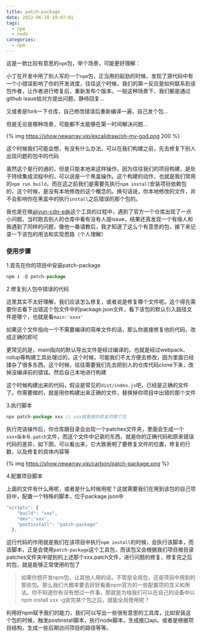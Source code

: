 ```yaml
---
title: patch-package
date: 2022-06-18 19:07:01
tags:
  - npm
  - node
categories:
  - npm
---
```




这是一款比较有意思的`npm`包，举个场景，可能更好理解：

小丁在开发中用了别人写的一个`npm`包，正当用的起劲的时候，发现了源代码中有一个小错误影响了你的开发进度，往往这个时候，我们的第一反应是如何联系到该包作者，让作者进行修复后，重新发布个版本。一般这种场景下，我们都是通过github issue给对方提出问题，静待回复...

又或者是fork一下仓库，自己修改错误后重新编译一遍，自己发个包...

但是无论是哪种场景，可能都不太能够在第一时间解决问题...

{% img https://show.newarray.vip/excalidraw/oh-my-god.png 200 %}

这个时候我们可能会想，有没有什么办法，可以在我们构建之前，先去修复下别人出现问题的包中的代码

虽然这个是行的通的，但是只能本地来这样操作。因为往往我们的项目构建，是处于持续集成流程中的，可以说是一个黑盒操作。这个构建的动作，也就是我们常用的`npm run build`，而在这之前我们是需要先执行`npm install`安装项目依赖包的，这个时候，是没有本地修改的这个概念的。换句话说，你本地修改的文件，并不会影响你在黑盒中的执行`install`之后错误的那个包的。


我也是在做[aliyun-cdn-sdk](https://github.com/weirui88888/aliyun-cdn-sdk)这个工具的过程中，遇到了官方一个仓库出现了一点小问题，当时跑去别人的仓库中看有没有人提issue，结果还真发现一个有缘人和我遇到了同样的问题，像他一番请教后，我才知道了这么个有意思的包，接下来记录一下该包的用法和实现思路（个人理解）

### 使用步骤


1.首先在你的项目中安装patch-package

```javascript
npm i -D patch-package
````

2.修复别人包中错误的代码

这里其实不太好理解，我们应该怎么修复，或者说是修复哪个文件呢。这个得先需要你去看下出错这个包文件中的package.json文件，看下该包的默认引入路径文件是哪个，也就是看`main:'xxxx'`

如果这个文件指向一个不需要编译的简单文件的话，那么你直接修复他的代码，改成正确的即可

更常见的是，main指向的默认导出文件是经过编译的，也就是经过webpack、rollup等构建工具处理过的，这个时候，可能我们不太方便去修改，因为里面已经揉杂了很多东西。这个时候，往往需要我们先去把别人的仓库代码clone下来，改掉没编译前的错误。然后自己本地进行构建

这个时候构建出来的代码，假设是常见的`dist/index.js`吧，已经是正确的文件了。你需要做的，就是用你构建出来正确的文件，替换掉你项目中出错的那个文件


3.执行脚本
```javascript
npx patch-package xxx // xxx就是被你修复的那个包
```

执行完该操作后，你仓库跟目录会出现一个patches文件夹，里面会生成一个 `xxx+版本号.patch`文件，而这个文件中记录的东西，就是你的正确代码和原来错误代码的差异，如下图，可以看出来，它大致表明了要修复文件的位置，修复的行数，以及修复的具体内容等

{% img https://show.newarray.vip/carbon/patch-package.png %}

4.配置项目脚本

上面的文件有什么用呢，或者是什么时候用呢？这就需要我们在用到该包的自己项目中，配置一个特殊的脚本，位于package.json中

```javascript
"scripts": {
    "build": "xxx",
    "dev":'xxx',
    "postinstall": "patch-package"
  },
```
这行代码的作用就是我们在该项目中执行`npm install`的时候，会执行该脚本，而该脚本，正是会使用`patch-package`这个工具包，而该包又会根据我们项目根目录patches文件夹中提到的上述那个xxx.patch文件，进行问题的修复，修复完之后的包，就是能够正常使用的包了

> 如果你想开发npm包，让其他人用的话，不管是全局包，还是项目中用到的那些包。那么我们大概率要去好好看看npm官方的一些配置项的含义和用法。你不知道你有没有想过一件事，那就是为啥我们可以在自己的设备中以npm install xxx -g安完某个包之后，就能全局使用呢？

利用好npm赋予我们的能力，我们可以写出一些很有意思的工具库，比如安装这个包的时候，触发postinstall脚本，执行node脚本，生成接口api。或者是根据项目结构，生成一些后期访问项目的路径等等。




